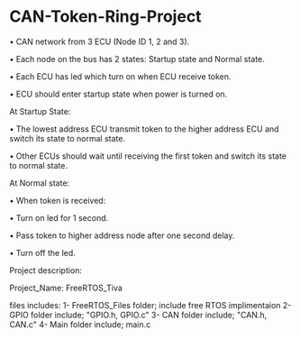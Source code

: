 # CAN-Token-Ring-Project

• CAN network from 3 ECU (Node ID 1, 2 and 3).

• Each node on the bus has 2 states: Startup state and Normal state.

• Each ECU has led which turn on when ECU receive token.

• ECU should enter startup state when power is turned on.

At Startup State:

• The lowest address ECU transmit token to the higher address ECU and switch its state to normal state.

• Other ECUs should wait until receiving the first token and switch its state to normal state.

At Normal state:

• When token is received:

• Turn on led for 1 second.

• Pass token to higher address node after one second delay.

• Turn off the led.


Project description:

Project_Name: FreeRTOS_Tiva 

files includes:
1- FreeRTOS_Files folder; include free RTOS implimentaion
2- GPIO folder include; "GPIO.h, GPIO.c"
3- CAN folder include; "CAN.h, CAN.c"
4- Main folder include; main.c

